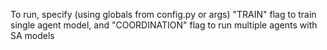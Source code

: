 To run, specify (using globals from config.py or args) "TRAIN" flag to train single agent model, and "COORDINATION" flag to run multiple agents with SA models